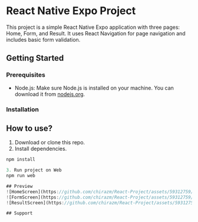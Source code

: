 # React Native Expo Project

This project is a simple React Native Expo application with three pages: Home, Form, and Result. It uses React Navigation for page navigation and includes basic form validation.

## Getting Started

### Prerequisites
- Node.js: Make sure Node.js is installed on your machine. You can download it from [nodejs.org](https://nodejs.org/).

### Installation


## How to use?
1. Download or clone this repo.
2. Install dependencies.
```js
npm install

3. Run project on Web
npm run web

## Preview
![HomeScreen](https://github.com/chirazm/React-Project/assets/59312759/eaecd2fb-768f-4f89-9db6-c83c2568ddbd)
![FormScreen](https://github.com/chirazm/React-Project/assets/59312759/6e7ad4db-3185-49f2-9098-c9b0218daa50)
![ResultScreen](https://github.com/chirazm/React-Project/assets/59312759/26508c15-4156-4341-8477-a033bcdaf77d)

## Support